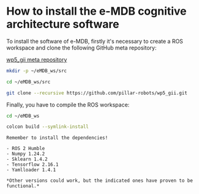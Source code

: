 # How to install the e-MDB cognitive architecture software

To install the software of e-MDB, firstly it's necessary to create a ROS workspace and clone the following GitHub meta repository:

[wp5_gii meta repository](https://github.com/pillar-robots/wp5_gii)

```bash
mkdir -p ~/eMDB_ws/src

cd ~/eMDB_ws/src

git clone --recursive https://github.com/pillar-robots/wp5_gii.git
```

Finally, you have to compile the ROS workspace:

```bash
cd ~/eMDB_ws

colcon build --symlink-install
```

```{note}
Remember to install the dependencies!

- ROS 2 Humble
- Numpy 1.24.2
- Sklearn 1.4.2
- Tensorflow 2.16.1
- Yamlloader 1.4.1

*Other versions could work, but the indicated ones have proven to be functional.*
```

